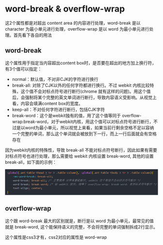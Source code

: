 # word-break & overflow-wrap

这2个属性都是对超出 content area 的内容进行处理，word-break 是以 character 为最小单元进行处理，overflow-wrap 是以 word 为最小单元进行处理。首先看下各自的用法

## word-break

这个属性用于指定当内容超出content box时，是否要在超出的地方加上换行符，有3个值可以指定：

+ normal：默认值，不对非CJK的字符进行换行
+ break-all: 对除了CJK以外的任何字符都进行换行。不过 webkit 内核比较特殊，这个值不会对标点符号进行断行(chrome 就有这样的问题)。用这个值后，会强制将某个完整的英文单词进行断行，导致内容语义受影响。从视觉上看，内容会填满content box的宽度。
+ keep-all：不对任何字符进行断行，包括CJK字符
+ break-word：这个是webkit独有的值，用了这个值等同于 overflow-wrap:break-word，对于webkit内核，用这个值可以对标点符号进行断行，不过是以word为最小单元，所以视觉上来看，如果当前行剩余空格不足以容纳一个完整的单词，那么这个单词就会被放到下一行，而上一行后面就会有空格存在

因为webkit内核的特殊性，导致 break-all 不能对标点符号断行，因此如果有需要对标点符号也进行处理，那么需要给 webkit 内核设置 break-word, 其他的设置 break-all，如下面的示例：

![word-break的使用](./word-break.png)

## overflow-wrap

这个跟 word-break 最大的区别就是，断行是以 word 为最小单元，最常见的值就是 break-word, 这个能保持语义的完整，不会将完整的单词强制拆成2行显示。

这个属性是css3才有，css2对应的属性是 word-wrap
